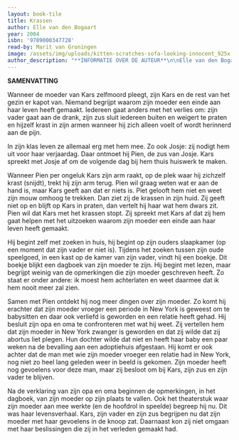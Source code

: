 ```yaml
---
layout: book-tile
title: Krassen
author: Elle van den Bogaart
year: 2004
isbn: '9789000347728'
read-by: Marit van Groningen
image: /assets/img/uploads/kitten-scratches-sofa-looking-innocent_925x.jpg
author_description: "**INFORMATIE OVER DE AUTEUR**\n\nElle van den Bogaart is geboren in 1959, in Nuland. Na haar HBO-J-diploma is ze gaan werken als psychologisch assistente in Eindhoven.\r\n\nElle heeft tot nu toe zes boeken geschreven:\r\n\n1. De gele scooter --> seksueel misbruik\r\n2. Krassen --> zelfmoord\r\n3. Duizend kilometer --> probleemjongeren\r\n4. Prooi --> jongensprostitutie\r\n5. Vermist --> vermissing\r\n6. De val --> onmogelijke liefde"
---
```

**SAMENVATTING**

Wanneer de moeder van Kars zelfmoord pleegt, zijn Kars en de rest van het gezin er kapot van. Niemand begrijpt waarom zijn moeder een einde aan haar leven heeft gemaakt. Iedereen gaat anders met het verlies om: zijn vader gaat aan de drank, zijn zus sluit iedereen buiten en weigert te praten en hijzelf krast in zijn armen wanneer hij zich alleen voelt of wordt herinnerd aan de pijn. 

In zijn klas leven ze allemaal erg met hem mee. Zo ook Josje: zij nodigt hem uit voor haar verjaardag. Daar ontmoet hij Pien, de zus van Josje. Kars spreekt met Josje af om de volgende dag bij hem thuis huiswerk te maken. 

Wanneer Pien per ongeluk Kars zijn arm raakt, op de plek waar hij zichzelf krast (snijdt), trekt hij zijn arm terug. Pien wil graag weten wat er aan de hand is, maar Kars geeft aan dat er niets is. Piet gelooft hem niet en weet zijn mouw omhoog te trekken. Dan ziet zij de krassen in zijn huid.  Zij geeft niet op en blijft op Kars in praten, dan vertelt hij haar wat hem dwars zit. Pien wil dat Kars met het krassen stopt. Zij spreekt met Kars af dat zij hem gaat helpen met het uitzoeken waarom zijn moeder een einde aan haar leven heeft gemaakt. 

Hij begint zelf met zoeken in huis, hij begint op zijn ouders slaapkamer (op een moment dat zijn vader er niet is). Tijdens het zoeken tussen zijn oude speelgoed, in een kast op de kamer van zijn vader, vindt hij een boekje. Dit boekje blijkt een dagboek van zijn moeder te zijn. Hij begint met lezen, maar begrijpt weinig van de opmerkingen die zijn moeder geschreven heeft. Zo staat er onder andere: ik moest hem achterlaten en weet daarmee dat ik hem nooit meer zal zien. 

Samen met Pien ontdekt hij nog meer dingen over zijn moeder. Zo komt hij erachter dat zijn moeder vroeger een periode in New York is geweest om te babysitten en daar ook verliefd is geworden en een relatie heeft gehad. Hij besluit zijn opa en oma te confronteren met wat hij weet. Zij vertellen hem dat zijn moeder in New York zwanger is geworden en dat zij wilde dat zij abortus liet plegen. Hun dochter wilde dat niet en heeft haar baby een paar weken na de bevalling aan een adoptiehuis afgestaan. Hij komt er ook achter dat de man met wie zijn moeder vroeger een relatie had in New York, nog niet zo heel lang geleden weer in beeld is gekomen. Zijn moeder heeft nog gevoelens voor deze man, maar zij besloot om bij Kars, zijn zus en zijn vader te blijven. 

Na de verklaring van zijn opa en oma beginnen de opmerkingen, in het dagboek, van zijn moeder op zijn plaats te vallen. Ook het theaterstuk waar zijn moeder aan mee werkte (en de hoofdrol in speelde) begreep hij nu. Dit was haar levensverhaal. Kars, zijn vader en zijn zus begrijpen nu dat zijn moeder met haar gevoelens in de knoop zat. Daarnaast kon zij niet omgaan met haar beslissingen die zij in het verleden gemaakt had.
